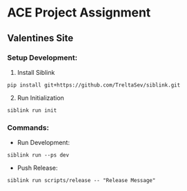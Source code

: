 # ACE Project Assignment
## Valentines Site

### Setup Development:

1. Install Siblink
```
pip install git+https://github.com/TreltaSev/siblink.git
```

2. Run Initialization
```
siblink run init
```

### Commands:

- Run Development:
```
siblink run --ps dev
```

- Push Release:
```
siblink run scripts/release -- "Release Message"
```
